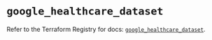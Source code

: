 # `google_healthcare_dataset`

Refer to the Terraform Registry for docs: [`google_healthcare_dataset`](https://registry.terraform.io/providers/hashicorp/google-beta/6.14.0/docs/resources/google_healthcare_dataset).
